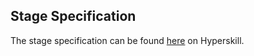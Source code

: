 ## Stage Specification

The stage specification can be found [here](https://hyperskill.org/projects/157/stages/821/implement) on Hyperskill.